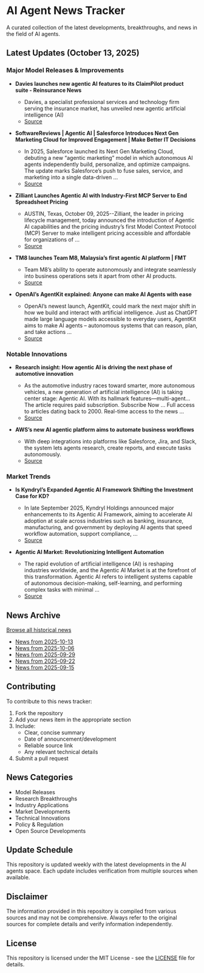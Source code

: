 # AI Agent News Tracker

A curated collection of the latest developments, breakthroughs, and news in the field of AI agents.

## Latest Updates (October 13, 2025)


### Major Model Releases & Improvements

- **Davies launches new agentic AI features to its ClaimPilot product suite - Reinsurance News**
  - Davies, a specialist professional services and technology firm serving the insurance market, has unveiled new agentic artificial intelligence (AI)
  - [Source](https://www.reinsurancene.ws/davies-launches-new-agentic-ai-features-to-its-claimpilot-product-suite/)

- **SoftwareReviews | Agentic AI | Salesforce Introduces Next Gen Marketing Cloud for Improved Engagement | Make Better IT Decisions**
  - In 2025, Salesforce launched its Next Gen Marketing Cloud, debuting a new “agentic marketing” model in which autonomous AI agents independently build, personalize, and optimize campaigns. The update marks Salesforce’s push to fuse sales, service, and marketing into a single data-driven ...
  - [Source](https://infotech.com/software-reviews/research/salesforce-introduces-next-gen-marketing-cloud-for-improved-engagement)

- **Zilliant Launches Agentic AI with Industry-First MCP Server to End Spreadsheet Pricing**
  - AUSTIN, Texas, October 09, 2025--Zilliant, the leader in pricing lifecycle management, today announced the introduction of Agentic AI capabilities and the pricing industry’s first Model Context Protocol (MCP) Server to make intelligent pricing accessible and affordable for organizations of ...
  - [Source](https://finance.yahoo.com/news/zilliant-launches-agentic-ai-industry-070000709.html)

- **TM8 launches Team M8, Malaysia’s first agentic AI platform | FMT**
  - Team M8’s ability to operate autonomously and integrate seamlessly into business operations sets it apart from other AI products.
  - [Source](https://www.freemalaysiatoday.com/category/nation/2025/10/07/tm8-launches-team-m8-malaysias-first-agentic-ai-platform)

- **OpenAI’s AgentKit explained: Anyone can make AI Agents with ease**
  - OpenAI’s newest launch, AgentKit, could mark the next major shift in how we build and interact with artificial intelligence. Just as ChatGPT made large language models accessible to everyday users, AgentKit aims to make AI agents – autonomous systems that can reason, plan, and take actions ...
  - [Source](https://www.digit.in/features/general/openais-agentkit-explained-anyone-can-make-ai-agents-with-ease.html)

### Notable Innovations

- **Research insight: How agentic AI is driving the next phase of automotive innovation**
  - As the automotive industry races toward smarter, more autonomous vehicles, a new generation of artificial intelligence (AI) is taking center stage: Agentic AI. With its hallmark features—multi-agent... The article requires paid subscription. Subscribe Now ... Full access to articles dating back to 2000. Real-time access to the news ...
  - [Source](https://www.digitimes.com/news/a20251009PD231/research-insights-ai-agent-automotive-vehicle.html)

- **AWS’s new AI agentic platform aims to automate business workflows**
  - With deep integrations into platforms like Salesforce, Jira, and Slack, the system lets agents research, create reports, and execute tasks autonomously.
  - [Source](https://www.computerworld.com/article/4070569/awss-new-ai-agentic-platform-aims-to-automate-business-workflows.html)

### Market Trends

- **Is Kyndryl’s Expanded Agentic AI Framework Shifting the Investment Case for KD?**
  - In late September 2025, Kyndryl Holdings announced major enhancements to its Agentic AI Framework, aiming to accelerate AI adoption at scale across industries such as banking, insurance, manufacturing, and government by deploying AI agents that speed workflow automation, support compliance, ...
  - [Source](https://finance.yahoo.com/news/kyndryl-expanded-agentic-ai-framework-130938384.html)

- **Agentic AI Market: Revolutionizing Intelligent Automation**
  - The rapid evolution of artificial intelligence (AI) is reshaping industries worldwide, and the Agentic AI Market is at the forefront of this transformation. Agentic AI refers to intelligent systems capable of autonomous decision-making, self-learning, and performing complex tasks with minimal ...
  - [Source](https://newstrail.com/agentic-ai-market)

## News Archive

[Browse all historical news](./history/)

- [News from 2025-10-13](./history/2025-10-13_news.md)
- [News from 2025-10-06](./history/2025-10-06_news.md)
- [News from 2025-09-29](./history/2025-09-29_news.md)
- [News from 2025-09-22](./history/2025-09-22_news.md)
- [News from 2025-09-15](./history/2025-09-15_news.md)


## Contributing

To contribute to this news tracker:

1. Fork the repository
2. Add your news item in the appropriate section
3. Include:
   - Clear, concise summary
   - Date of announcement/development
   - Reliable source link
   - Any relevant technical details
4. Submit a pull request

## News Categories

- Model Releases
- Research Breakthroughs
- Industry Applications
- Market Developments
- Technical Innovations
- Policy & Regulation
- Open Source Developments

## Update Schedule

This repository is updated weekly with the latest developments in the AI agents space. Each update includes verification from multiple sources when available.

## Disclaimer

The information provided in this repository is compiled from various sources and may not be comprehensive. Always refer to the original sources for complete details and verify information independently.

## License

This repository is licensed under the MIT License - see the [LICENSE](LICENSE) file for details.
